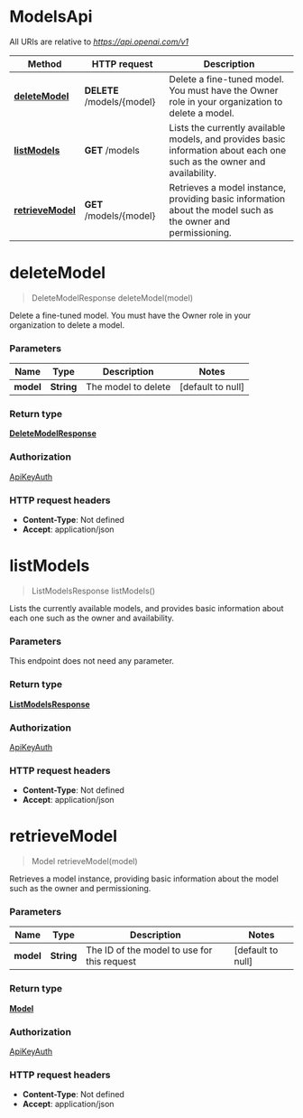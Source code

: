 # ModelsApi

All URIs are relative to *https://api.openai.com/v1*

| Method | HTTP request | Description |
|------------- | ------------- | -------------|
| [**deleteModel**](ModelsApi.md#deleteModel) | **DELETE** /models/{model} | Delete a fine-tuned model. You must have the Owner role in your organization to delete a model. |
| [**listModels**](ModelsApi.md#listModels) | **GET** /models | Lists the currently available models, and provides basic information about each one such as the owner and availability. |
| [**retrieveModel**](ModelsApi.md#retrieveModel) | **GET** /models/{model} | Retrieves a model instance, providing basic information about the model such as the owner and permissioning. |


<a name="deleteModel"></a>
# **deleteModel**
> DeleteModelResponse deleteModel(model)

Delete a fine-tuned model. You must have the Owner role in your organization to delete a model.

### Parameters

|Name | Type | Description  | Notes |
|------------- | ------------- | ------------- | -------------|
| **model** | **String**| The model to delete | [default to null] |

### Return type

[**DeleteModelResponse**](../Models/DeleteModelResponse.md)

### Authorization

[ApiKeyAuth](../README.md#ApiKeyAuth)

### HTTP request headers

- **Content-Type**: Not defined
- **Accept**: application/json

<a name="listModels"></a>
# **listModels**
> ListModelsResponse listModels()

Lists the currently available models, and provides basic information about each one such as the owner and availability.

### Parameters
This endpoint does not need any parameter.

### Return type

[**ListModelsResponse**](../Models/ListModelsResponse.md)

### Authorization

[ApiKeyAuth](../README.md#ApiKeyAuth)

### HTTP request headers

- **Content-Type**: Not defined
- **Accept**: application/json

<a name="retrieveModel"></a>
# **retrieveModel**
> Model retrieveModel(model)

Retrieves a model instance, providing basic information about the model such as the owner and permissioning.

### Parameters

|Name | Type | Description  | Notes |
|------------- | ------------- | ------------- | -------------|
| **model** | **String**| The ID of the model to use for this request | [default to null] |

### Return type

[**Model**](../Models/Model.md)

### Authorization

[ApiKeyAuth](../README.md#ApiKeyAuth)

### HTTP request headers

- **Content-Type**: Not defined
- **Accept**: application/json

